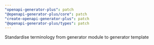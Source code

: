 ```yaml
---
"openapi-generator-plus": patch
"@openapi-generator-plus/core": patch
"create-openapi-generator-plus": patch
"@openapi-generator-plus/types": patch
---
```


Standardise terminology from generator module to generator template
